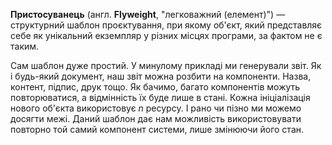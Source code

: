 **Пристосуванець** (англ. **Flyweight**, "легковажний (елемент)") — структурний шаблон проєктування, при якому об'єкт,
який представляє себе як унікальний екземпляр у різних місцях програми, за фактом не є таким.

Сам шаблон дуже простий. У минулому прикладі ми генерували звіт. Як і будь-який документ, наш звіт можна розбити на компоненти.
Назва, контент, підпис, друк тощо. Як бачимо, багато компонентів можуть повторюватися, а відмінність їх буде лише в стані.
Кожна ініціалізація нового об'єкта використовує _n_ ресурсу. І рано чи пізно ми можемо досягти межі.
Даний шаблон дає нам можливість використовувати повторно той самий компонент системи, лише змінюючи його стан.